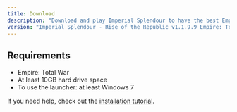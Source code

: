 ```yaml
---
title: Download
description: "Download and play Imperial Splendour to have the best Empire: Total War experience possible."
version: "Imperial Splendour - Rise of the Republic v1.1.9.9 Empire: Total War's 10th anniversary beta"
---
```


## Requirements

* Empire: Total War
* At least 10GB hard drive space
* To use the launcher: at least Windows 7

If you need help, check out the [installation tutorial](${downloadLinks.tutorial}).